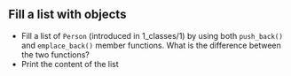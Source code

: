 ## Fill a list with objects 

- Fill a list of `Person` (introduced in 1_classes/1) by using both
  `push_back()` and `emplace_back()` member functions. What is the difference
  between the two functions?
- Print the content of the list


